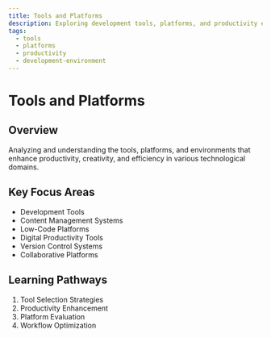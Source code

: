 ```yaml
---
title: Tools and Platforms
description: Exploring development tools, platforms, and productivity ecosystems
tags:
  - tools
  - platforms
  - productivity
  - development-environment
---
```


# Tools and Platforms

## Overview
Analyzing and understanding the tools, platforms, and environments that enhance productivity, creativity, and efficiency in various technological domains.

## Key Focus Areas
- Development Tools
- Content Management Systems
- Low-Code Platforms
- Digital Productivity Tools
- Version Control Systems
- Collaborative Platforms

## Learning Pathways
1. Tool Selection Strategies
2. Productivity Enhancement
3. Platform Evaluation
4. Workflow Optimization
